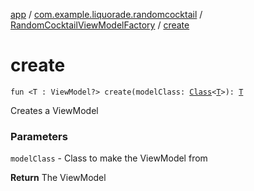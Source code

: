 [app](../../index.md) / [com.example.liquorade.randomcocktail](../index.md) / [RandomCocktailViewModelFactory](index.md) / [create](./create.md)

# create

`fun <T : ViewModel?> create(modelClass: `[`Class`](https://developer.android.com/reference/java/lang/Class.html)`<`[`T`](create.md#T)`>): `[`T`](create.md#T)

Creates a ViewModel

### Parameters

`modelClass` - Class to make the ViewModel from

**Return**
The ViewModel

